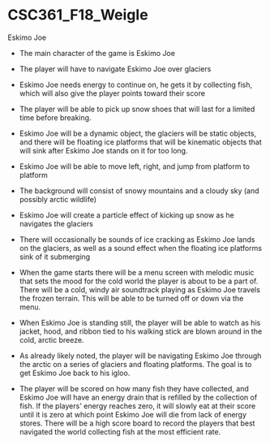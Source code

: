 # CSC361_F18_Weigle

Eskimo Joe

- The main character of the game is Eskimo Joe

- The player will have to navigate Eskimo Joe over glaciers

- Eskimo Joe needs energy to continue on, he gets it by collecting fish, which
  will also give the player points toward their score
  
- The player will be able to pick up snow shoes that will last for a limited
  time before breaking.
  
- Eskimo Joe will be a dynamic object, the glaciers will be static objects,
  and there will be floating ice platforms that will be kinematic objects that
  will sink after Eskimo Joe stands on it for too long.
  
- Eskimo Joe will be able to move left, right, and jump from platform to
  platform
  
- The background will consist of snowy mountains and a cloudy sky
  (and possibly arctic wildlife)
 
- Eskimo Joe will create a particle effect of kicking up snow as he navigates
  the glaciers
  
- There will occasionally be sounds of ice cracking as Eskimo Joe lands on the 
  glaciers, as well as a sound effect when the floating ice platforms sink of
  it submerging
  
- When the game starts there will be a menu screen with melodic music that sets
  the mood for the cold world the player is about to be a part of.
  There will be a cold, windy air soundtrack playing as Eskimo Joe travels the
  frozen terrain. This will be able to be turned off or down via the menu.
  
- When Eskimo Joe is standing still, the player will be able to watch as his 
  jacket, hood, and ribbon tied to his walking stick are blown around in the
  cold, arctic breeze.
  
- As already likely noted, the player will be navigating Eskimo Joe through the
  arctic on a series of glaciers and floating platforms. The goal is to get
  Eskimo Joe back to his igloo.
  
- The player will be scored on how many fish they have collected, and Eskimo Joe
  will have an energy drain that is refilled by the collection of fish. If the
  players' energy reaches zero, it will slowly eat at their score until it is
  zero at which point Eskimo Joe will die from lack of energy stores. There will
  be a high score board to record the players that best navigated the world
  collecting fish at the most efficient rate.